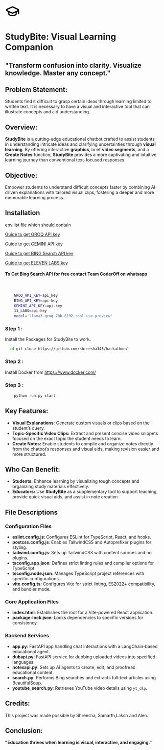 
![StudyBite Logo](./frontend/icon.svg)

# **StudyBite: Visual Learning Companion**  



## **"Transform confusion into clarity. Visualize knowledge. Master any concept."**  



## **Problem Statement:**  

Students find it difficult to grasp certain ideas through learning limited to written text. It is necessary to have a visual and interactive tool that can illustrate concepts and aid understanding.



## **Overview:**  
**StudyBite** is a cutting-edge educational chatbot crafted to assist students in understanding intricate ideas and clarifying uncertainties through **visual learning**. By offering interactive **graphics**, brief **video segments**, and a **Create Notes** function, **StudyBite** provides a more captivating and intuitive learning journey than conventional text-focused responses.


## **Objective:**  

Empower students to understand difficult concepts faster by combining AI-driven explanations with tailored visual clips, fostering a deeper and more memorable learning process.

## Installation

env.list file which should contain 

   
[Guide to get GROQ API key](https://www.youtube.com/watch?v=TTG7Uo8lS1M)

[Guide to get GEMINI API key](https://www.youtube.com/watch?v=OVnnVnLZPEo)

[Guide to get BING Search API key](https://www.youtube.com/watch?v=gqMwGVvZMDY)

[Guide to get ELEVEN LABS key](https://www.youtube.com/watch?v=9zFBc-yH0hU)

#### To Get Bing Search API for free contact Team CoderOff on whatsapp


```bash
    

    GROQ_API_KEY=api_key
    BING_API_KEY=api-key
    GEMINI_API_KEY=api-key
    11_LABS=api-key
    model='llama3-groq-70b-8192-tool-use-preview'
```

### Step 1 :

Install the Packages for StudyBite to work.

```bash
  cd git clone https://github.com/shreesha345/hackathon/
```
### Step 2 :

Install Docker from https://www.docker.com/

### Step 3 : 

```bash
    python run.py start
```


## **Key Features:**  
- **Visual Explanations:** Generate custom visuals or clips based on the student’s query.  
- **Topic-Specific Video Clips:** Extract and present concise video snippets focused on the exact topic the student needs to learn.  
- **Create Notes:** Enable students to compile and organize notes directly from the chatbot’s responses and visual aids, making revision easier and more structured.  



## **Who Can Benefit:**  
- **Students:** Enhance learning by visualizing tough concepts and organizing study materials effectively.  
- **Educators:** Use **StudyBite** as a supplementary tool to support teaching, provide quick visual aids, and assist in note creation.

## File Descriptions

### Configuration Files
- **eslint.config.js**: Configures ESLint for TypeScript, React, and hooks.
- **postcss.config.js**: Enables TailwindCSS and Autoprefixer plugins for styling.
- **tailwind.config.js**: Sets up TailwindCSS with content sources and no plugins.
- **tsconfig.app.json**: Defines strict linting rules and compiler options for TypeScript.
- **tsconfig.node.json**: Manages TypeScript project references with specific configurations.
- **vite.config.ts**: Configures Vite for strict linting, ES2022+ compatibility, and bundler mode.

### Core Application Files
- **index.html**: Establishes the root for a Vite-powered React application.
- **package-lock.json**: Locks dependencies to specific versions for consistency.

### Backend Services
- **app.py**: FastAPI app handling chat interactions with a LangChain-based educational agent.
- **dubapi.py**: FastAPI service for dubbing uploaded videos into specified languages.
- **notesapi.py**: Sets up AI agents to create, edit, and proofread educational content.
- **search.py**: Performs Bing searches and extracts full-text articles using BeautifulSoup.
- **youtube_search.py**: Retrieves YouTube video details using `yt_dlp`.


## **Credits:**  
This project was made possible by Shreesha, Samarth,Laksh and Alen.

## **Conclusion:**  
**"Education thrives when learning is visual, interactive, and engaging."**
